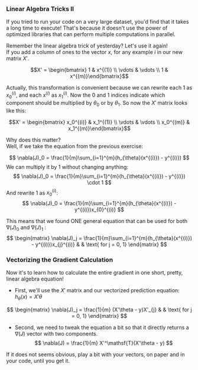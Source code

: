 ### Linear Algebra Tricks II

If you tried to run your code on a very large dataset, you'd find that it takes a long time to execute! That's because it doesn't use the power of optimized libraries that can perform multiple computations in parallel.

Remember the linear algebra trick of yesterday? Let's use it again!  
If you add a column of ones to the vector $x$, for any example $i$ in our new matrix $X'$.   

$$X' = \begin{bmatrix} 1 & x^{(1)} \\ \vdots & \vdots \\ 1 & x^{(m)}\end{bmatrix}$$

Actually, this transformation is convenient because we can rewrite each $1$ as $x_0^{(i)}$, and each $x^{(i)}$ as $x_1^{(i)}$. Now the $0$ and $1$ indices indicate which component should be multiplied by $\theta_0$ or by $\theta_1$. So now the $X'$ matrix looks like this:

$$X' = \begin{bmatrix} x_0^{(i)} & x_1^{(1)} \\ \vdots & \vdots \\ x_0^{(m)} & x_1^{(m)}\end{bmatrix}$$
  
Why does this matter?  
Well, if we take the equation from the previous exercise:  

$$
\nabla(J)_0 = \frac{1}{m}\sum_{i=1}^{m}(h_{\theta}(x^{(i)}) - y^{(i)})
$$
We can multiply it by $1$ without changing anything: 
$$
\nabla(J)_0 = \frac{1}{m}\sum_{i=1}^{m}(h_{\theta}(x^{(i)}) - y^{(i)}) \cdot 1
$$
And rewrite $1$ as  $x_0^{(i)}$:
$$
\nabla(J)_0 = \frac{1}{m}\sum_{i=1}^{m}(h_{\theta}(x^{(i)}) - y^{(i)})x_{0}^{(i)}
$$

This means that we found ONE general equation that can be used for both $\nabla(J)_0$ and $\nabla(J)_1$ :
$$
\begin{matrix}
\nabla(J)_j = \frac{1}{m}\sum_{i=1}^{m}(h_{\theta}(x^{(i)}) - y^{(i)})x_{j}^{(i)} & & \text{ for j = 0, 1}    
\end{matrix}
$$

### Vectorizing the Gradient Calculation

Now it's to learn how to calculate the entire gradient in one short, pretty, linear algebra equation!  
- First, we'll use the $X'$ matrix and our vectorized prediction equation: $h_{\theta}(x)=X'\theta$

$$
\begin{matrix}
\nabla(J)_j = \frac{1}{m} (X'\theta - y)X'_{j} & & \text{ for j = 0, 1}
\end{matrix}
$$
- Second, we need to tweak the equation a bit so that it directly returns a $\nabla(J)$ vector with two components.
$$
\nabla(J) = \frac{1}{m} X'^\mathsf{T}(X'\theta - y)    
$$  

If it does not seems obvious, play a bit with your vectors, on paper and in your code, until you get it. 